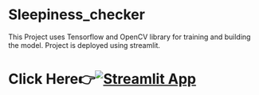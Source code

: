 # Sleepiness_checker
This Project uses Tensorflow and OpenCV library for training and building the model. Project is deployed using streamlit.
# Click Here👉[![Streamlit App](https://static.streamlit.io/badges/streamlit_badge_black_white.svg)](https://evans129-sleepiness-checker-app-yjvqpa.streamlit.app/)
